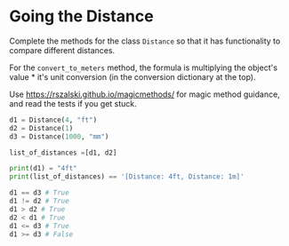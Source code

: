 # Going the Distance

Complete the methods for the class `Distance` so that it has functionality to compare different distances.

For the `convert_to_meters` method, the formula is multiplying the object's value * it's unit conversion (in the conversion dictionary at the top).

Use https://rszalski.github.io/magicmethods/ for magic method guidance, and read the tests if you get stuck.

```python
d1 = Distance(4, "ft")
d2 = Distance(1)
d3 = Distance(1000, "mm")

list_of_distances =[d1, d2]

print(d1) = "4ft"
print(list_of_distances) == '[Distance: 4ft, Distance: 1m]'

d1 == d3 # True
d1 != d2 # True
d1 > d2 # True
d2 < d1 # True
d1 <= d3 # True
d1 >= d3 # False
```